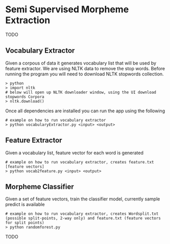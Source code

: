# Semi Supervised Morpheme Extraction

TODO

## Vocabulary Extractor

Given a corpous of data it generates vocabulary list that will be used by feature extractor. We are using NLTK data 
to remove the stop words. Before running the program you will need to download NLTK stopwords collection.

    > python
    > import nltk
    # below will open up NLTK downloader window, using the UI download stopwords Corpora
    > nltk.download() 

Once all dependencies are installed you can run the app using the following

    # example on how to run vocabulary extractor
    > python vocabularyExtractor.py <input> <output>

## Feature Extractor

Given a vocabulary list, feature vector for each word is generated

	# example on how to run vocabulary extractor, creates feature.txt [feature vectors]
    > python vocab2feature.py <input> <output>

## Morpheme Classifier

Given a set of feature vectors, train the classifier model, currently sample predict is available

	# example on how to run vocabulary extractor, creates Wordsplit.txt (possible split-points, 2-way only) and feature.txt (feature vectors for split points)
    > python randomforest.py 

TODO

